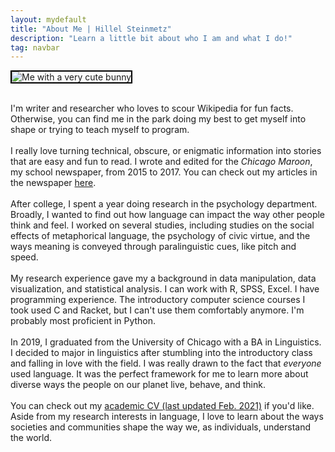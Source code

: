```yaml
---
layout: mydefault
title: "About Me | Hillel Steinmetz"
description: "Learn a little bit about who I am and what I do!"
tag: navbar
---
```

<div class="row">
  <div class="column1">
    <p style="text-align: center; font-size: 12px;"> </p>
      <img src="../content/bunny.jpeg" alt="Me with a very cute bunny" style="max-width:80%; border:2px solid black;">
      <div class="mobilecont">
        <br>
        <div class="mobileblock"></div>
        <div class="mobileblock"></div>
        <div class="mobileblock"></div>
        <div class="mobileblock"></div>
        <div class="mobileblock"></div>
      </div>
  </div>
  <div class="column2">
  <p class="main">
    I'm writer and researcher who loves to scour Wikipedia for fun facts. Otherwise, you can find me in the park doing my best to get myself into shape or trying to teach myself to program.
    <br><br>
    I really love turning technical, obscure, or enigmatic information into stories that are easy and fun to read.
    I wrote and edited for the <i>Chicago Maroon</i>, my school newspaper, from 2015 to 2017. You can check out my articles in the newspaper
     <a href="https://www.chicagomaroon.com/contributor/hilly-steinmetz/" target="_blank">here</a>.<br><br>
    After college, I spent a year doing research in the psychology department.
    Broadly, I wanted to find out how language can impact the way other people think and feel.
    I worked on several studies, including studies on the social effects of metaphorical language,
    the psychology of civic virtue, and the ways meaning is conveyed through paralinguistic cues,
    like pitch and speed.
    <br><br>My research experience gave my a background in data manipulation, data visualization, and statistical analysis.
    I can work with R, SPSS, Excel. I have programming experience. The introductory computer science courses
    I took used C and Racket, but I can't use them comfortably anymore. I'm probably most proficient in Python. 
    <br><br>
    In 2019, I graduated from the University of Chicago with a BA in Linguistics.
    I decided to major in linguistics after stumbling into the introductory class and falling in love with the field.
    I was really drawn to the fact that <i>everyone</i> used language. It was the perfect framework for me
    to learn more about diverse ways the people on our planet live, behave, and think.
    <br><br>
    You can check out my <a href="/academics/cv.html">academic CV (last updated Feb. 2021)</a> if you'd like.
    Aside from my research interests in language, I love to learn about
    the ways societies and communities shape the way we, as individuals, understand the world.
    </p>
</div>
